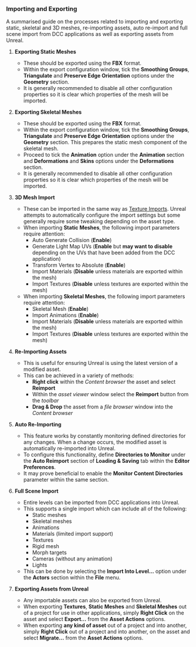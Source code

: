 ### Importing and Exporting

A summarised guide on the processes related to importing and exporting static, skeletal and 3D meshes, re-importing assets, auto re-import and full scene import from DCC applications as well as exporting assets from Unreal.

1. **Exporting Static Meshes**
   * These should be exported using the **FBX** format.
   * Within the export configuration window, tick the **Smoothing Groups**, **Triangulate** and **Preserve Edge Orientation** options under the **Geometry** section. 
   * It is generally recommended to disable all other configuration properties so it is clear which properties of the mesh will be imported.

2. **Exporting Skeletal Meshes**
   * These should be exported using the **FBX** format.
   * Within the export configuration window, tick the **Smoothing Groups**, **Triangulate** and **Preserve Edge Orientation** options under the **Geometry** section. This prepares the static mesh component of the skeletal mesh.
   * Proceed to tick the **Animation** option under the **Animation** section and **Deformations** and **Skins** options under the **Deformations** section.
   * It is generally recommended to disable all other configuration properties so it is clear which properties of the mesh will be imported.

3. **3D Mesh Import**
   * These can be imported in the same way as [Texture Imports](/Content/DevPipelines/Textures.md#importing-textures). Unreal attempts to automatically configure the import settings but some generally require some tweaking depending on the asset type.
   * When importing **Static Meshes**, the following import parameters require attention:
     * Auto Generate Collision (**Enable**)
     * Generate Light Map UVs (**Enable** but **may want to disable** depending on the UVs that have been added from the DCC application)
     * Transform Vertex to Absolute (**Enable**)
     * Import Materials (**Disable** unless materials are exported within the mesh)
     * Import Textures (**Disable** unless textures are exported within the mesh)
   * When importing **Skeletal Meshes**, the following import parameters require attention:
     * Skeletal Mesh (**Enable**)
     * Import Animations (**Enable**)
     * Import Materials (**Disable** unless materials are exported within the mesh)
     * Import Textures (**Disable** unless textures are exported within the mesh)

4. **Re-Importing Assets**
   * This is useful for ensuring Unreal is using the latest version of a modified asset.
   * This can be achieved in a variety of methods:
     * **Right click** within the *Content browser* the asset and select **Reimport**
     * Within the *asset viewer* window select the **Reimport** button from the *toolbar*
     * **Drag & Drop** the asset from a *file browser* window into the *Content browser*

5. **Auto Re-Importing**
   * This feature works by constantly monitoring defined directories for any changes. When a change occurs, the modified asset is automatically re-imported into Unreal.
   * To configure this functionality, define **Directories to Monitor** under the **Auto Reimport** section of **Loading & Saving** tab within the **Editor Preferences**.
   * It may prove beneficial to enable the **Monitor Content Directories** parameter within the same section.

6. **Full Scene Import**
   * Entire levels can be imported from DCC applications into Unreal.
   * This supports a single import which can include all of the following:
     * Static meshes
     * Skeletal meshes
     * Animations
     * Materials (limited import support)
     * Textures
     * Rigid mesh
     * Morph targets
     * Cameras (without any animation)
     * Lights
   * This can be done by selecting the **Import Into Level...** option under the **Actors** section within the **File** menu.

7. **Exporting Assets from Unreal**
   * Any importable assets can also be exported from Unreal.
   * When exporting **Textures**, **Static Meshes** and **Skeletal Meshes** out of a project for use in other applications, simply **Right Click** on the asset and select **Export...** from the **Asset Actions** options.
   * When exporting **any kind of asset** out of a project and into another, simply **Right Click** out of a project and into another, on the asset and select **Migrate...** from the **Asset Actions** options.